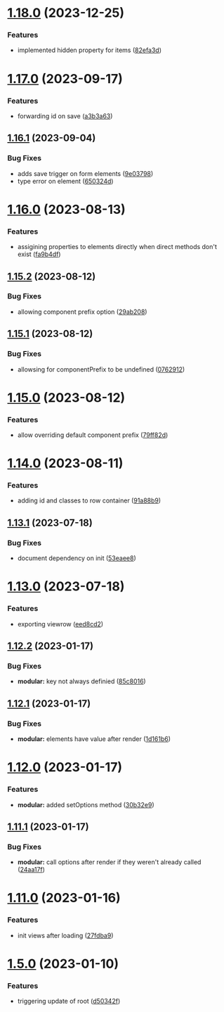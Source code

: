 # [1.18.0](https://github.com/Jaspero/modular/compare/v1.17.0...v1.18.0) (2023-12-25)


### Features

* implemented hidden property for items ([82efa3d](https://github.com/Jaspero/modular/commit/82efa3df46a81fe9c20b14f6ae0299b0ea859b42))

# [1.17.0](https://github.com/Jaspero/modular/compare/v1.16.1...v1.17.0) (2023-09-17)


### Features

* forwarding id on save ([a3b3a63](https://github.com/Jaspero/modular/commit/a3b3a63173fe33bdc8da3b78516191fab69a761d))

## [1.16.1](https://github.com/Jaspero/modular/compare/v1.16.0...v1.16.1) (2023-09-04)


### Bug Fixes

* adds save trigger on form elements ([9e03798](https://github.com/Jaspero/modular/commit/9e0379883f66953be69a63d34581680da808e0ea))
* type error on element ([650324d](https://github.com/Jaspero/modular/commit/650324d4313c61f6d93f4558648ee05b8fe0aae9))

# [1.16.0](https://github.com/Jaspero/modular/compare/v1.15.2...v1.16.0) (2023-08-13)


### Features

* assigining properties to elements directly when direct methods don't exist ([fa9b4df](https://github.com/Jaspero/modular/commit/fa9b4dfe7f775aebc81d8f5d2821b1d95f59ebe0))

## [1.15.2](https://github.com/Jaspero/modular/compare/v1.15.1...v1.15.2) (2023-08-12)


### Bug Fixes

* allowing component prefix option ([29ab208](https://github.com/Jaspero/modular/commit/29ab208b448eb3d0aa1990c319d5ec5a075867e8))

## [1.15.1](https://github.com/Jaspero/modular/compare/v1.15.0...v1.15.1) (2023-08-12)


### Bug Fixes

* allowsing for componentPrefix to be undefined ([0762912](https://github.com/Jaspero/modular/commit/076291229905ffc9486ca1449ae9e6eb8f9cd64d))

# [1.15.0](https://github.com/Jaspero/modular/compare/v1.14.0...v1.15.0) (2023-08-12)


### Features

* allow overriding default component prefix ([79ff82d](https://github.com/Jaspero/modular/commit/79ff82dc6c56f494d3f536477d1eee6ad1d2c79b))

# [1.14.0](https://github.com/Jaspero/modular/compare/v1.13.1...v1.14.0) (2023-08-11)


### Features

* adding id and classes to row container ([91a88b9](https://github.com/Jaspero/modular/commit/91a88b9789e57c7f53f71dde691f778572c86dbd))

## [1.13.1](https://github.com/Jaspero/modular/compare/v1.13.0...v1.13.1) (2023-07-18)


### Bug Fixes

* document dependency on init ([53eaee8](https://github.com/Jaspero/modular/commit/53eaee8e33678debe5011b72d3d6d48626569d99))

# [1.13.0](https://github.com/Jaspero/modular/compare/v1.12.2...v1.13.0) (2023-07-18)


### Features

* exporting viewrow ([eed8cd2](https://github.com/Jaspero/modular/commit/eed8cd23c4087bf4210256ee1cb44f586abf5f72))

## [1.12.2](https://github.com/Jaspero/modular/compare/v1.12.1...v1.12.2) (2023-01-17)


### Bug Fixes

* **modular:** key not always definied ([85c8016](https://github.com/Jaspero/modular/commit/85c801633bf6b6b5e5393373cbc3477f557db4d6))

## [1.12.1](https://github.com/Jaspero/modular/compare/v1.12.0...v1.12.1) (2023-01-17)


### Bug Fixes

* **modular:** elements have value after render ([1d161b6](https://github.com/Jaspero/modular/commit/1d161b6536f4684dd6f5efe9058bb44ef893592e))

# [1.12.0](https://github.com/Jaspero/modular/compare/v1.11.1...v1.12.0) (2023-01-17)


### Features

* **modular:** added setOptions method ([30b32e9](https://github.com/Jaspero/modular/commit/30b32e97cba6d5c7408080af261e6f428f9183e8))

## [1.11.1](https://github.com/Jaspero/modular/compare/v1.11.0...v1.11.1) (2023-01-17)


### Bug Fixes

* **modular:** call options after render if they weren't already called ([24aa17f](https://github.com/Jaspero/modular/commit/24aa17fe21d85163bc2bee6942dc3135a6b647a5))

# [1.11.0](https://github.com/Jaspero/modular/compare/v1.10.0...v1.11.0) (2023-01-16)


### Features

* init views after loading ([27fdba9](https://github.com/Jaspero/modular/commit/27fdba9a65e6381831a6f655ae3be35ace89b29c))

# [1.5.0](https://github.com/Jaspero/modular/compare/v1.4.0...v1.5.0) (2023-01-10)


### Features

* triggering update of root ([d50342f](https://github.com/Jaspero/modular/commit/d50342fd82a60deb0d6699923f6b85b6acc60b59))

